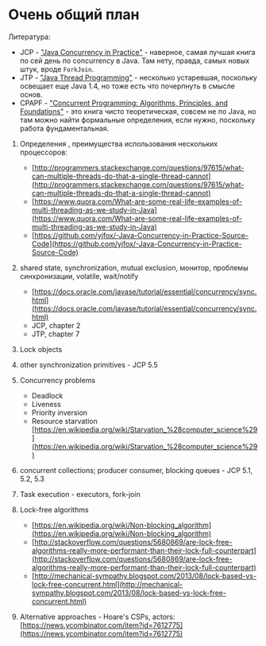 # Очень общий план

Литература:

* JCP - ["Java Concurrency in Practice"](https://drive.google.com/file/d/0B9iW9CFFLZjuT3dHRGZlcG4teGs/view?usp=sharing) - наверное, самая лучшая книга по сей день по concurrency в Java. Там нету, правда, самых новых штук, вроде `ForkJoin`.
* JTP - ["Java Thread Programming"](https://drive.google.com/file/d/0B9iW9CFFLZjueWRDYXpoWURQX0E/view?usp=sharing) - несколько устаревшая, поскольку освещает еще Java 1.4, но тоже есть что почерпнуть в смысле основ.
* CPAPF - ["Concurrent Programming: Algorithms, Principles, and Foundations"](https://drive.google.com/file/d/0B9iW9CFFLZjuZV9qTU1VUWswdU0/view?usp=sharing) - это книга чисто теоретическая, совсем не по Java, но там можно найти формальные  определения, если нужно, поскольку работа фундаментальная.

1. Определения , преимущества использования нескольких процессоров:
	* [http://programmers.stackexchange.com/questions/97615/what-can-multiple-threads-do-that-a-single-thread-cannot](http://programmers.stackexchange.com/questions/97615/what-can-multiple-threads-do-that-a-single-thread-cannot) 
	* [https://www.quora.com/What-are-some-real-life-examples-of-multi-threading-as-we-study-in-Java](https://www.quora.com/What-are-some-real-life-examples-of-multi-threading-as-we-study-in-Java) 
	* [https://github.com/yjfox/-Java-Concurrency-in-Practice-Source-Code](https://github.com/yjfox/-Java-Concurrency-in-Practice-Source-Code)

2. shared state, synchronization, mutual exclusion, монитор, проблемы синхронизации, volatile, wait/notify 
	* [https://docs.oracle.com/javase/tutorial/essential/concurrency/sync.html](https://docs.oracle.com/javase/tutorial/essential/concurrency/sync.html)
	* JCP, chapter 2
	* JTP, chapter 7

3. Lock objects
4. other synchronization primitives - JCP 5.5
7. Concurrency problems 
	* Deadlock
	* Liveness
	* Priority inversion
	* Resource starvation [https://en.wikipedia.org/wiki/Starvation_%28computer_science%29](https://en.wikipedia.org/wiki/Starvation_%28computer_science%29)

5. concurrent collections; producer consumer, blocking queues - JCP 5.1, 5.2, 5.3

6. Task execution - executors, fork-join

8. Lock-free algorithms 
	* [https://en.wikipedia.org/wiki/Non-blocking_algorithm](https://en.wikipedia.org/wiki/Non-blocking_algorithm)
	* [http://stackoverflow.com/questions/5680869/are-lock-free-algorithms-really-more-performant-than-their-lock-full-counterpart](http://stackoverflow.com/questions/5680869/are-lock-free-algorithms-really-more-performant-than-their-lock-full-counterpart)
	* [http://mechanical-sympathy.blogspot.com/2013/08/lock-based-vs-lock-free-concurrent.html](http://mechanical-sympathy.blogspot.com/2013/08/lock-based-vs-lock-free-concurrent.html)

9. Alternative approaches - Hoare's CSPs, actors: [https://news.ycombinator.com/item?id=7612775](https://news.ycombinator.com/item?id=7612775)


